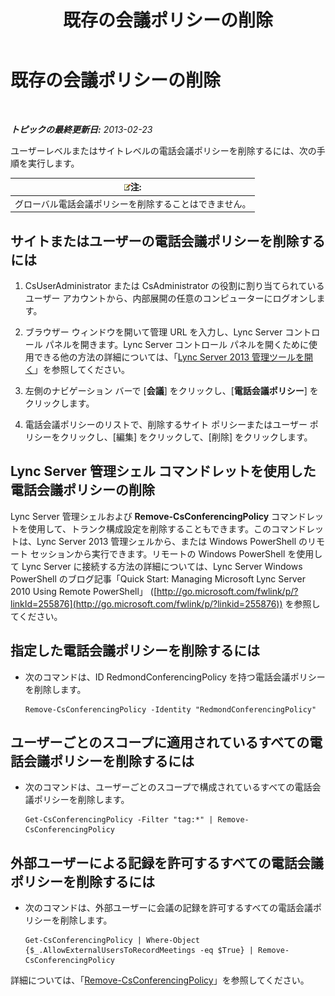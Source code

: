 ﻿---
title: 既存の会議ポリシーの削除
TOCTitle: 既存の会議ポリシーの削除
ms:assetid: 709ed771-790f-4bf1-a4de-b37ca5168688
ms:mtpsurl: https://technet.microsoft.com/ja-jp/library/JJ688089(v=OCS.15)
ms:contentKeyID: 49886996
ms.date: 05/19/2016
mtps_version: v=OCS.15
ms.translationtype: HT
---

# 既存の会議ポリシーの削除

 

_**トピックの最終更新日:** 2013-02-23_

ユーザーレベルまたはサイトレベルの電話会議ポリシーを削除するには、次の手順を実行します。

<table>
<thead>
<tr class="header">
<th><img src="images/Gg412781.note(OCS.15).gif" title="note" alt="note" />注:</th>
</tr>
</thead>
<tbody>
<tr class="odd">
<td>グローバル電話会議ポリシーを削除することはできません。</td>
</tr>
</tbody>
</table>


## サイトまたはユーザーの電話会議ポリシーを削除するには

1.  CsUserAdministrator または CsAdministrator の役割に割り当てられているユーザー アカウントから、内部展開の任意のコンピューターにログオンします。

2.  ブラウザー ウィンドウを開いて管理 URL を入力し、Lync Server コントロール パネルを開きます。Lync Server コントロール パネルを開くために使用できる他の方法の詳細については、「[Lync Server 2013 管理ツールを開く](lync-server-2013-open-lync-server-administrative-tools.md)」を参照してください。

3.  左側のナビゲーション バーで \[**会議**\] をクリックし、\[**電話会議ポリシー**\] をクリックします。

4.  電話会議ポリシーのリストで、削除するサイト ポリシーまたはユーザー ポリシーをクリックし、\[編集\] をクリックして、\[削除\] をクリックします。

## Lync Server 管理シェル コマンドレットを使用した電話会議ポリシーの削除

Lync Server 管理シェルおよび **Remove-CsConferencingPolicy** コマンドレットを使用して、トランク構成設定を削除することもできます。このコマンドレットは、Lync Server 2013 管理シェルから、または Windows PowerShell のリモート セッションから実行できます。リモートの Windows PowerShell を使用して Lync Server に接続する方法の詳細については、Lync Server Windows PowerShell のブログ記事「Quick Start: Managing Microsoft Lync Server 2010 Using Remote PowerShell」 ([http://go.microsoft.com/fwlink/p/?linkId=255876](http://go.microsoft.com/fwlink/p/?linkid=255876)) を参照してください。

## 指定した電話会議ポリシーを削除するには

  - 次のコマンドは、ID RedmondConferencingPolicy を持つ電話会議ポリシーを削除します。
    
        Remove-CsConferencingPolicy -Identity "RedmondConferencingPolicy"

## ユーザーごとのスコープに適用されているすべての電話会議ポリシーを削除するには

  - 次のコマンドは、ユーザーごとのスコープで構成されているすべての電話会議ポリシーを削除します。
    
        Get-CsConferencingPolicy -Filter "tag:*" | Remove-CsConferencingPolicy

## 外部ユーザーによる記録を許可するすべての電話会議ポリシーを削除するには

  - 次のコマンドは、外部ユーザーに会議の記録を許可するすべての電話会議ポリシーを削除します。
    
        Get-CsConferencingPolicy | Where-Object {$_.AllowExternalUsersToRecordMeetings -eq $True} | Remove-CsConferencingPolicy

詳細については、「[Remove-CsConferencingPolicy](remove-csconferencingpolicy.md)」を参照してください。

